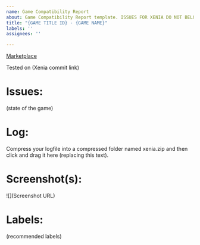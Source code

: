 ```yaml
---
name: Game Compatibility Report
about: Game Compatibility Report template. ISSUES FOR XENIA DO NOT BELONG HERE!
title: "{GAME TITLE ID} - {GAME NAME}"
labels: ''
assignees: ''

---
```


<!--ISSUES NOT UTILIZING THE TEMPLATE BELOW WILL BE CLOSED!-->

<!--
Make the title of the issue:

{GAME TITLE ID} - {GAME NAME}

The Title ID for a game can be found in the log file generated by Xenia when
running the game through Xenia. Search for "XEX_HEADER_EXECUTION_INFO".
-->

<!--
Xbox 360 Marketplace links only. Can't find it?
Try Google: "game title" site:marketplace.xbox.com
-->
[Marketplace](http://marketplace.xbox.com/...)

<!--
Replace (Xenia commit id) with a link to the commit the build you tested with is based from.
In AppVeyor, you can find the link under the commit message.
ie: Tested on https://github.com/xenia-project/xenia/commit/xxxxxxxxxxxxxxxxxxxxxxxxxxxxxxxxxxxxxxxx
-->
Tested on (Xenia commit link)

# Issues:
(state of the game)

# Log:
Compress your logfile into a compressed folder named xenia.zip and then click and drag it here (replacing this text).

# Screenshot(s):
![](Screenshot URL)

# Labels:
(recommended labels)
<!-- A list of current labels can be found here: https://github.com/xenia-project/game-compatibility/labels -->
